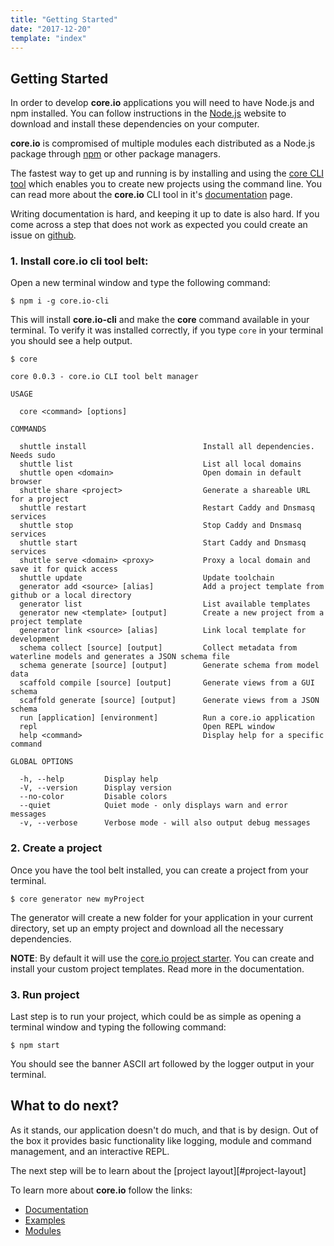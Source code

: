 ```yaml
---
title: "Getting Started"
date: "2017-12-20"
template: "index"
---
```


## Getting Started

In order to develop **core.io** applications you will need to have Node.js and npm installed. You can follow instructions in the [Node.js][node] website to download and install these dependencies on your computer.

**core.io** is compromised of multiple modules each distributed as a Node.js package through [npm][npm] or other package managers.

The fastest way to get up and running is by installing and using the [core CLI tool][core.io-cli] which enables you to create new projects using the command line. You can read more about the **core.io** CLI tool in it's [documentation][core.io-cli-docs] page.

Writing documentation is hard, and keeping it up to date is also hard. If you come across a step that does not work as expected you could create an issue on [github][issues].

### 1. Install core.io cli tool belt:

Open a new terminal window and type the following command:

```
$ npm i -g core.io-cli
```

This will install **core.io-cli** and make the **core**  command available in your terminal. To verify it was installed correctly, if you type `core` in your terminal you should see a help output.

```
$ core

core 0.0.3 - core.io CLI tool belt manager

USAGE

  core <command> [options]

COMMANDS

  shuttle install                          Install all dependencies. Needs sudo
  shuttle list                             List all local domains
  shuttle open <domain>                    Open domain in default browser
  shuttle share <project>                  Generate a shareable URL for a project
  shuttle restart                          Restart Caddy and Dnsmasq services
  shuttle stop                             Stop Caddy and Dnsmasq services
  shuttle start                            Start Caddy and Dnsmasq services
  shuttle serve <domain> <proxy>           Proxy a local domain and save it for quick access
  shuttle update                           Update toolchain
  generator add <source> [alias]           Add a project template from github or a local directory
  generator list                           List available templates
  generator new <template> [output]        Create a new project from a project template
  generator link <source> [alias]          Link local template for development
  schema collect [source] [output]         Collect metadata from waterline models and generates a JSON schema file
  schema generate [source] [output]        Generate schema from model data
  scaffold compile [source] [output]       Generate views from a GUI schema
  scaffold generate [source] [output]      Generate views from a JSON schema
  run [application] [environment]          Run a core.io application
  repl                                     Open REPL window
  help <command>                           Display help for a specific command

GLOBAL OPTIONS

  -h, --help         Display help
  -V, --version      Display version
  --no-color         Disable colors
  --quiet            Quiet mode - only displays warn and error messages
  -v, --verbose      Verbose mode - will also output debug messages
```

### 2. Create a project

Once you have the tool belt installed, you can create a project from your terminal.

```
$ core generator new myProject
```

The generator will create a new folder for your application in your current directory, set up an empty project and download all the necessary dependencies.

**NOTE**:
By default it will use the [core.io project starter][core.io-starter-template]. You can create and install your custom project templates. Read more in the documentation.

### 3. Run project

Last step is to run your project, which could be as simple as opening a terminal window and typing the following command:

```
$ npm start
```

You should see the banner ASCII art followed by the logger output in your terminal.

## What to do next?

As it stands, our application doesn't do much, and that is by design. Out of the box it provides basic functionality like logging, module and command management, and an interactive REPL.

The next step will be to learn about the [project layout][#project-layout]

To learn more about **core.io** follow the links:

* [Documentation](/documentation)
* [Examples](/documentation/examples)
* [Modules](/modules)

<!-- LINKS -->

[core-persistence]:https://github.com/goliatone/core.io-persistence
[core-server]:https://github.com/goliatone/core.io-express-server
[core-data]:https://github.com/goliatone/core.io-data-manager
[core-sync]:https://github.com/goliatone/core.io-filesync
[core-auth]:https://github.com/goliatone/core.io-express-auth
[core-crud]:https://github.com/goliatone/core.io-crud

[envset]:https://github.com/goliatone/envset
[taskfile]:https://github.com/adriancooney/Taskfile
[module-instantiation]:modules.md#module-instantiation
[config-docs]:guide.md

[node]:http://nodejs.org/
[npm]: http://npmjs.com
[core.io-cli]:https://www.npmjs.com/package/core.io-cli
[core.io-cli-docs]:https://github.com/goliatone/core.io-cli/tree/master/docs
[core.io-starter-template]:https://github.com/goliatone/core.io-starter-template
[scl]:https://github.com/goliatone/simple-config-loader
[poke]:https://github.com/goliatone/poke-repl
[noop-console]:https://github.com/goliatone/noop-console
[issues]: https://github.com/goliatone/core.io-docs/issues
